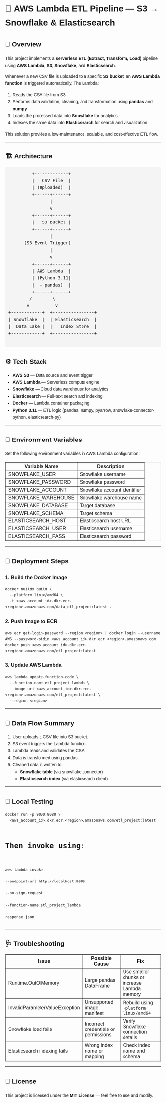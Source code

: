 <!DOCTYPE html>
<html lang="en">
<head>
  <meta charset="UTF-8" />
  <meta name="viewport" content="width=device-width, initial-scale=1.0" />
</head>
<body style="font-family: Arial, sans-serif; line-height: 1.6; margin: 20px;">

  <h1>🧩 AWS Lambda ETL Pipeline — S3 → Snowflake & Elasticsearch</h1>

  <h2>📘 Overview</h2>
  <p>
    This project implements a <strong>serverless ETL (Extract, Transform, Load)</strong> pipeline using
    <strong>AWS Lambda</strong>, <strong>S3</strong>, <strong>Snowflake</strong>, and <strong>Elasticsearch</strong>.
  </p>
  <p>
    Whenever a new CSV file is uploaded to a specific <strong>S3 bucket</strong>, an <strong>AWS Lambda function</strong> is triggered automatically.
    The Lambda:
  </p>
  <ol>
    <li>Reads the CSV file from S3</li>
    <li>Performs data validation, cleaning, and transformation using <strong>pandas</strong> and <strong>numpy</strong></li>
    <li>Loads the processed data into <strong>Snowflake</strong> for analytics</li>
    <li>Indexes the same data into <strong>Elasticsearch</strong> for search and visualization</li>
  </ol>
  <p>This solution provides a low-maintenance, scalable, and cost-effective ETL flow.</p>

  <hr />

  <h2>🏗️ Architecture</h2>
  <pre style="background-color:#f4f4f4; padding:10px; border-radius:5px;">
         +-------------+
         |   CSV File  |
         | (Uploaded)  |
         +------+------+
                |
                v
         +------+------+
         |   S3 Bucket |
         +------+------+
                |
      (S3 Event Trigger)
                |
                v
         +------+------+
         | AWS Lambda  |
         | (Python 3.11|
         |  + pandas)  |
         +------+------+
        /        \
       v          v
+------------+  +----------------+
| Snowflake  |  | Elasticsearch  |
|  Data Lake |  |   Index Store  |
+------------+  +----------------+
  </pre>

  <h2>⚙️ Tech Stack</h2>
  <ul>
    <li><strong>AWS S3</strong> — Data source and event trigger</li>
    <li><strong>AWS Lambda</strong> — Serverless compute engine</li>
    <li><strong>Snowflake</strong> — Cloud data warehouse for analytics</li>
    <li><strong>Elasticsearch</strong> — Full-text search and indexing</li>
    <li><strong>Docker</strong> — Lambda container packaging</li>
    <li><strong>Python 3.11</strong> — ETL logic (pandas, numpy, pyarrow, snowflake-connector-python, elasticsearch-py)</li>
  </ul>

  <hr />

  <h2>🧰 Environment Variables</h2>
  <p>Set the following environment variables in AWS Lambda configuration:</p>
  <table border="1" cellspacing="0" cellpadding="6">
    <tr><th>Variable Name</th><th>Description</th></tr>
    <tr><td>SNOWFLAKE_USER</td><td>Snowflake username</td></tr>
    <tr><td>SNOWFLAKE_PASSWORD</td><td>Snowflake password</td></tr>
    <tr><td>SNOWFLAKE_ACCOUNT</td><td>Snowflake account identifier</td></tr>
    <tr><td>SNOWFLAKE_WAREHOUSE</td><td>Snowflake warehouse name</td></tr>
    <tr><td>SNOWFLAKE_DATABASE</td><td>Target database</td></tr>
    <tr><td>SNOWFLAKE_SCHEMA</td><td>Target schema</td></tr>
    <tr><td>ELASTICSEARCH_HOST</td><td>Elasticsearch host URL</td></tr>
    <tr><td>ELASTICSEARCH_USER</td><td>Elasticsearch username</td></tr>
    <tr><td>ELASTICSEARCH_PASS</td><td>Elasticsearch password</td></tr>
  </table>

  <hr />

  <h2>🚀 Deployment Steps</h2>

  <h3>1. Build the Docker Image</h3>
  <pre><code>docker buildx build \
  --platform linux/amd64 \
  -t &lt;aws_account_id&gt;.dkr.ecr.&lt;region&gt;.amazonaws.com/data_etl_project:latest .</code></pre>

  <h3>2. Push Image to ECR</h3>
  <pre><code>aws ecr get-login-password --region &lt;region&gt; | docker login --username AWS --password-stdin &lt;aws_account_id&gt;.dkr.ecr.&lt;region&gt;.amazonaws.com
docker push &lt;aws_account_id&gt;.dkr.ecr.&lt;region&gt;.amazonaws.com/etl_project:latest</code></pre>

  <h3>3. Update AWS Lambda</h3>
  <pre><code>aws lambda update-function-code \
  --function-name etl_project_lambda \
  --image-uri &lt;aws_account_id&gt;.dkr.ecr.&lt;region&gt;.amazonaws.com/etl_project:latest \
  --region &lt;region&gt;</code></pre>

  <hr />

  <h2>🧩 Data Flow Summary</h2>
  <ol>
    <li>User uploads a CSV file into S3 bucket.</li>
    <li>S3 event triggers the Lambda function.</li>
    <li>Lambda reads and validates the CSV.</li>
    <li>Data is transformed using pandas.</li>
    <li>Cleaned data is written to:
      <ul>
        <li><strong>Snowflake table</strong> (via snowflake.connector)</li>
        <li><strong>Elasticsearch index</strong> (via elasticsearch client)</li>
      </ul>
    </li>
  </ol>

  <hr />

  <h2>🧪 Local Testing</h2>
  <pre><code>docker run -p 9000:8080 \
  &lt;aws_account_id&gt;.dkr.ecr.&lt;region&gt;.amazonaws.com/etl_project:latest

# Then invoke using:
aws lambda invoke \
  --endpoint-url http://localhost:9000 \
  --no-sign-request \
  --function-name etl_project_lambda \
  response.json</code></pre>

  <hr />

  <h2>🩺 Troubleshooting</h2>
  <table border="1" cellspacing="0" cellpadding="6">
    <tr><th>Issue</th><th>Possible Cause</th><th>Fix</th></tr>
    <tr><td>Runtime.OutOfMemory</td><td>Large pandas DataFrame</td><td>Use smaller chunks or increase Lambda memory</td></tr>
    <tr><td>InvalidParameterValueException</td><td>Unsupported image manifest</td><td>Rebuild using <code>--platform linux/amd64</code></td></tr>
    <tr><td>Snowflake load fails</td><td>Incorrect credentials or permissions</td><td>Verify Snowflake connection details</td></tr>
    <tr><td>Elasticsearch indexing fails</td><td>Wrong index name or mapping</td><td>Check index name and schema</td></tr>
  </table>

  <hr />

  <h2>📄 License</h2>
  <p>
    This project is licensed under the <strong>MIT License</strong> — feel free to use and modify.
  </p>

</body>
</html>